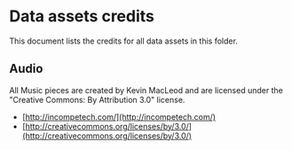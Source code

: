 # Data assets credits #

This document lists the credits for all data assets in this folder.

Audio
-----
All Music pieces are created by Kevin MacLeod and are
licensed under the "Creative Commons: By Attribution 3.0" license.

- [http://incompetech.com/](http://incompetech.com/)
- [http://creativecommons.org/licenses/by/3.0/](http://creativecommons.org/licenses/by/3.0/)
